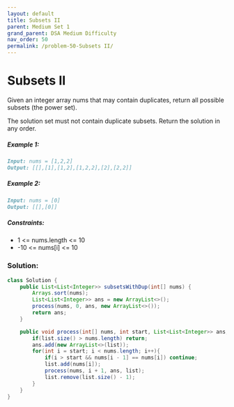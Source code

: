 ```yaml
---
layout: default
title: Subsets II
parent: Medium Set 1
grand_parent: DSA Medium Difficulty
nav_order: 50
permalink: /problem-50-Subsets II/
---
```

# Subsets II
Given an integer array nums that may contain duplicates, return all possible subsets (the power set).

The solution set must not contain duplicate subsets. Return the solution in any order.

##### Example 1:
```markdown
Input: nums = [1,2,2]
Output: [[],[1],[1,2],[1,2,2],[2],[2,2]]
```
##### Example 2:
```markdown
Input: nums = [0]
Output: [[],[0]]
```
##### Constraints:
* 1 <= nums.length <= 10
* -10 <= nums[i] <= 10

### Solution:
```java
class Solution {
    public List<List<Integer>> subsetsWithDup(int[] nums) {
        Arrays.sort(nums);
        List<List<Integer>> ans = new ArrayList<>();
        process(nums, 0, ans, new ArrayList<>());
        return ans;
    }

    public void process(int[] nums, int start, List<List<Integer>> ans, List<Integer> list){
        if(list.size() > nums.length) return;
        ans.add(new ArrayList<>(list));
        for(int i = start; i < nums.length; i++){
            if(i > start && nums[i - 1] == nums[i]) continue;
            list.add(nums[i]);
            process(nums, i + 1, ans, list);
            list.remove(list.size() - 1);
        }
    }
}
```
